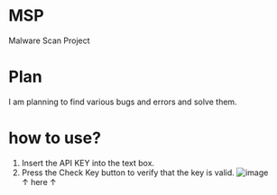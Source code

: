 # MSP
Malware Scan Project
<br>
# Plan
I am planning to find various bugs and errors and solve them.
<br>

# how to use?
1. Insert the API KEY into the text box.
2. Press the Check Key button to verify that the key is valid.
![image](https://github.com/KingJunSeong/MalwareScan/assets/82876235/0c629103-bdf6-42f9-98f9-d821df659167)
<br> ↑ here ↑
